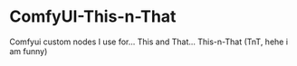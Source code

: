 # ComfyUI-This-n-That
Comfyui custom nodes I use for... This and That...
This-n-That (TnT, hehe i am funny)

